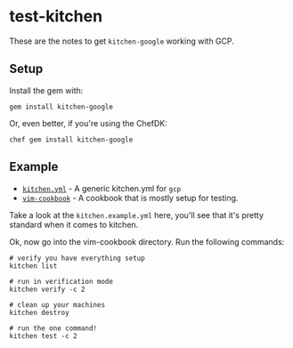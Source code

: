 # test-kitchen

These are the notes to get `kitchen-google` working with GCP.

## Setup

Install the gem with:

```
gem install kitchen-google
```

Or, even better, if you're using the ChefDK:

```
chef gem install kitchen-google
```

## Example

- [`kitchen.yml`](./kitchen.example.yml) - A generic kitchen.yml for `gcp`
- [`vim-cookbook`](./vim-cookbook) - A cookbook that is mostly setup for testing.

Take a look at the `kitchen.example.yml` here, you'll see that it's pretty standard when it comes to kitchen.

Ok, now go into the vim-cookbook directory. Run the following commands:

```
# verify you have everything setup
kitchen list

# run in verification mode
kitchen verify -c 2

# clean up your machines
kitchen destroy

# run the one command!
kitchen test -c 2
```
